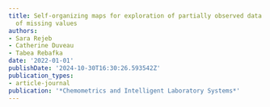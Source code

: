 ```yaml
---
title: Self-organizing maps for exploration of partially observed data and imputation
  of missing values
authors:
- Sara Rejeb
- Catherine Duveau
- Tabea Rebafka
date: '2022-01-01'
publishDate: '2024-10-30T16:30:26.593542Z'
publication_types:
- article-journal
publication: '*Chemometrics and Intelligent Laboratory Systems*'
---
```


